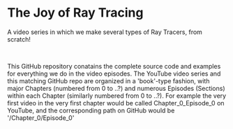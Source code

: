 # The Joy of Ray Tracing

A video series in which we make several types of Ray Tracers, from scratch!

<br>

This GitHub repository conatains the complete source code and examples for everything we do in the video episodes.  The YouTube video series and this matching GitHub
repo are organized in a 'book'-type fashion, with major Chapters (numbered from 0 to ..?) and numerous Episodes (Sections) within each Chapter (similarly numbered from 
0 to ..?).  For example the very first video in the very first chapter would be called Chapter_0_Episode_0 on YouTube, and the corresponding path on GitHub would be 
'/Chapter_0/Episode_0'
